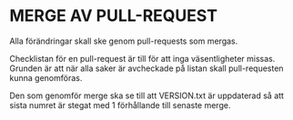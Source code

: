 MERGE AV PULL-REQUEST
=====================

Alla förändringar skall ske genom pull-requests som mergas.

Checklistan för en pull-request är till för att inga väsentligheter missas.
Grunden är att när alla saker är avcheckade på listan skall pull-requesten
kunna genomföras.

Den som genomför merge ska se till att VERSION.txt är uppdaterad så att sista
numret är stegat med 1 förhållande till senaste merge.
